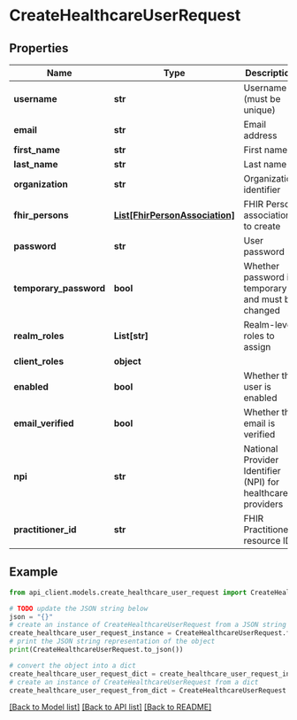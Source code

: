 # CreateHealthcareUserRequest


## Properties

Name | Type | Description | Notes
------------ | ------------- | ------------- | -------------
**username** | **str** | Username (must be unique) | 
**email** | **str** | Email address | 
**first_name** | **str** | First name | 
**last_name** | **str** | Last name | 
**organization** | **str** | Organization identifier | [optional] 
**fhir_persons** | [**List[FhirPersonAssociation]**](FhirPersonAssociation.md) | FHIR Person associations to create | [optional] 
**password** | **str** | User password | [optional] 
**temporary_password** | **bool** | Whether password is temporary and must be changed | [optional] 
**realm_roles** | **List[str]** | Realm-level roles to assign | [optional] 
**client_roles** | **object** |  | [optional] 
**enabled** | **bool** | Whether the user is enabled | [optional] [default to True]
**email_verified** | **bool** | Whether the email is verified | [optional] 
**npi** | **str** | National Provider Identifier (NPI) for healthcare providers | [optional] 
**practitioner_id** | **str** | FHIR Practitioner resource ID | [optional] 

## Example

```python
from api_client.models.create_healthcare_user_request import CreateHealthcareUserRequest

# TODO update the JSON string below
json = "{}"
# create an instance of CreateHealthcareUserRequest from a JSON string
create_healthcare_user_request_instance = CreateHealthcareUserRequest.from_json(json)
# print the JSON string representation of the object
print(CreateHealthcareUserRequest.to_json())

# convert the object into a dict
create_healthcare_user_request_dict = create_healthcare_user_request_instance.to_dict()
# create an instance of CreateHealthcareUserRequest from a dict
create_healthcare_user_request_from_dict = CreateHealthcareUserRequest.from_dict(create_healthcare_user_request_dict)
```
[[Back to Model list]](../README.md#documentation-for-models) [[Back to API list]](../README.md#documentation-for-api-endpoints) [[Back to README]](../README.md)


